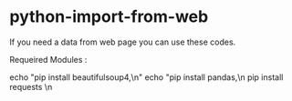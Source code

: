 # python-import-from-web
If you need a data from web page you can use these codes.

Requeired Modules :

echo "pip install beautifulsoup4,\n"
echo "pip install pandas,\n
pip install requests \n



